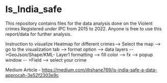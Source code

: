 # Is_India_safe
This repository contains files for the data analysis done on the Violent crimes Registered under IPC from 2015 to 2022.
Anyone is free to use this report/data for further analysis.

Instruction to visualize Heatmap for different crimes-->
Select the map --> go to the visualization tab --> format option --> data layers -->GeoJson/Shape/KML- Layer1 formatting --> fill color --> fx --> popup window -- >Field --> select your crime


Medium Article - https://medium.com/@shane769/is-india-safe-a-data-approcah-3e52f2303e9c
